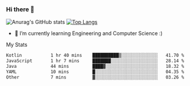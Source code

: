 ### Hi there 👋

![Anurag's GitHub stats](https://github-readme-stats.vercel.app/api?username=MatteoIorio11&show_icons=true&theme=dark) 
[![Top Langs](https://github-readme-stats.vercel.app/api/top-langs/?username=MatteoIorio11&theme=dark)](https://github.com/MatteoIorio11/github-readme-stats)

- 🌱 I’m currently learning Engineering and Computer Science :)

<!--
**MatteoIorio11/MatteoIorio11** is a ✨ _special_ ✨ repository because its `README.md` (this file) appears on your GitHub profile.

Here are some ideas to get you started:

- 🔭 I’m currently working on ...
- 🌱 I’m currently learning ...
- 👯 I’m looking to collaborate on ...
- 🤔 I’m looking for help with ...
- 💬 Ask me about ...
- 📫 How to reach me: ...
- 😄 Pronouns: ...
- ⚡ Fun fact: ...
-->
My Stats
<!--START_SECTION:waka-->

```txt
Kotlin           1 hr 40 mins    ██████████▒░░░░░░░░░░░░░░   41.70 %
JavaScript       1 hr 7 mins     ███████░░░░░░░░░░░░░░░░░░   28.14 %
Java             44 mins         ████▓░░░░░░░░░░░░░░░░░░░░   18.32 %
YAML             10 mins         █░░░░░░░░░░░░░░░░░░░░░░░░   04.35 %
Other            7 mins          ▓░░░░░░░░░░░░░░░░░░░░░░░░   03.26 %
```

<!--END_SECTION:waka-->
